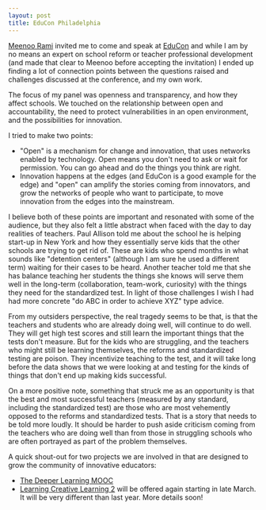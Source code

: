 ```yaml
---
layout: post
title: EduCon Philadelphia
---
```

[Meenoo Rami](https://twitter.com/meenoorami "Meenoo Rami Twitter") invited me to come and speak at [EduCon](http://educonphilly.org/ "EduCon Home") and while I am by no means an expert on school reform or teacher professional development (and made that clear to Meenoo before accepting the invitation) I ended up finding a lot of connection points between the questions raised and challenges discussed at the conference, and my own work. 

The focus of my panel was openness and transparency, and how they affect schools. We touched on the relationship between open and accountability, the need to protect vulnerabilities in an open environment, and the possibilities for innovation. 

I tried to make two points:
* "Open" is a mechanism for change and innovation, that uses networks enabled by technology. Open means you don't need to ask or wait for permission. You can go ahead and do the things you think are right. 
* Innovation happens at the edges (and EduCon is a good example for the edge) and "open" can amplify the stories coming from innovators, and grow the networks of people who want to participate, to move innovation from the edges into the mainstream. 

I believe both of these points are important and resonated with some of the audience, but they also felt a little abstract when faced with the day to day realities of teachers. Paul Allison told me about the school he is helping start-up in New York and how they essentially serve kids that the other schools are trying to get rid of. These are kids who spend months in what sounds like "detention centers" (although I am sure he used a different term) waiting for their cases to be heard. Another teacher told me that she has balance teaching her students the things she knows will serve them well in the long-term (collaboration, team-work, curiosity) with the things they need for the standardized test. In light of those challenges I wish I had had more concrete "do ABC in order to achieve XYZ" type advice. 

From my outsiders perspective, the real tragedy seems to be that, is that the teachers and students who are already doing well, will continue to do well. They will get high test scores and still learn the important things that the tests don't measure. But for the kids who are struggling, and the teachers who might still be learning themselves, the reforms and standardized testing are poison. They incentivize teaching to the test, and it will take long before the data shows that we were looking at and testing for the kinds of things that don't end up making kids successful. 

On a more positive note, something that struck me as an opportunity is that the best and most successful teachers (measured by any standard, including the standardized test) are those who are most vehemently opposed to the reforms and standardized tests. That is a story that needs to be told more loudly. It should be harder to push aside criticism coming from the teachers who are doing well than from those in struggling schools who are often portrayed as part of the problem themselves. 

A quick shout-out for two projects we are involved in that are designed to grow the community of innovative educators:
* [The Deeper Learning MOOC](http://dlmooc.deeper-learning.org/ "Deeper Learning MOOC")
* [Learning Creative Learning 2](http://learn.media.mit.edu/) will be offered again starting in late March. It will be very different than last year. More details soon! 
